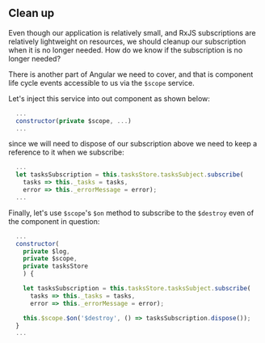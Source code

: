 ## Clean up

Even though our application is relatively small, and RxJS subscriptions are relatively lightweight on resources, we should cleanup our subscription when it is no longer needed. How do we know if the subscription is no longer needed?

There is another part of Angular we need to cover, and that is component life cycle events accessible to us via the `$scope` service.

Let's inject this service into out component as shown below:

```javascript
  ...
  constructor(private $scope, ...)
  ...
```

since we will need to dispose of our subscription above we need to keep a reference to it when we subscribe:

```javascript
  ...
  let tasksSubscription = this.tasksStore.tasksSubject.subscribe(
    tasks => this._tasks = tasks,
    error => this._errorMessage = error);
  ...
```

Finally, let's use `$scope`'s `$on` method to subscribe to the `$destroy` even of the component in question:

```javascript
  ...
  constructor(
    private $log,
    private $scope,
    private tasksStore
    ) {

    let tasksSubscription = this.tasksStore.tasksSubject.subscribe(
      tasks => this._tasks = tasks,
      error => this._errorMessage = error);

    this.$scope.$on('$destroy', () => tasksSubscription.dispose());
  }
  ...
```
